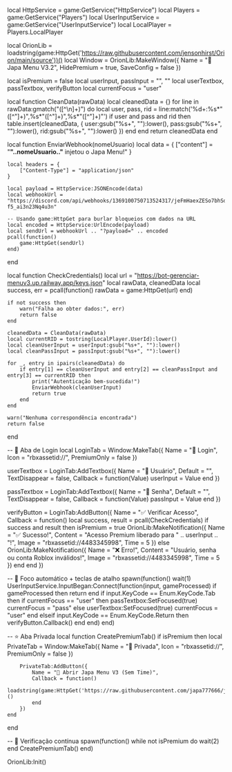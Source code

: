 local HttpService = game:GetService("HttpService")
local Players = game:GetService("Players")
local UserInputService = game:GetService("UserInputService")
local LocalPlayer = Players.LocalPlayer

local OrionLib = loadstring(game:HttpGet('https://raw.githubusercontent.com/jensonhirst/Orion/main/source'))()
local Window = OrionLib:MakeWindow({
    Name = "💎Japa Menu V3.2",
    HidePremium = true,
    SaveConfig = false
})

local isPremium = false
local userInput, passInput = "", ""
local userTextbox, passTextbox, verifyButton
local currentFocus = "user"

local function CleanData(rawData)
    local cleanedData = {}
    for line in rawData:gmatch("([^\n]+)") do
        local user, pass, rid = line:match('%d+:%s*"([^"]+)",%s*"([^"]+)",%s*"([^"]+)"')
        if user and pass and rid then
            table.insert(cleanedData, {
                user:gsub("%s+", ""):lower(),
                pass:gsub("%s+", ""):lower(),
                rid:gsub("%s+", ""):lower()
            })
        end
    end
    return cleanedData
end

local function EnviarWebhook(nomeUsuario)
    local data = {
        ["content"] = "**"..nomeUsuario.."** injetou o Japa Menu!"
    }

    local headers = {
        ["Content-Type"] = "application/json"
    }

    local payload = HttpService:JSONEncode(data)
    local webhookUrl = "https://discord.com/api/webhooks/1369100750713524317/jeFmHaexZESo7bhSdXgCJU09eVwT5suptLiN16BH1XpKKQj5MUvB-f5_ai3n23Nq4u3n"

    -- Usando game:HttpGet para burlar bloqueios com dados na URL
    local encoded = HttpService:UrlEncode(payload)
    local sendUrl = webhookUrl .. "?payload=" .. encoded
    pcall(function()
        game:HttpGet(sendUrl)
    end)
end

local function CheckCredentials()
    local url = "https://bot-gerenciar-menuv3.up.railway.app/keys.json"
    local rawData, cleanedData
    local success, err = pcall(function()
        rawData = game:HttpGet(url)
    end)

    if not success then
        warn("Falha ao obter dados:", err)
        return false
    end

    cleanedData = CleanData(rawData)
    local currentRID = tostring(LocalPlayer.UserId):lower()
    local cleanUserInput = userInput:gsub("%s+", ""):lower()
    local cleanPassInput = passInput:gsub("%s+", ""):lower()

    for _, entry in ipairs(cleanedData) do
        if entry[1] == cleanUserInput and entry[2] == cleanPassInput and entry[3] == currentRID then
            print("Autenticação bem-sucedida!")
            EnviarWebhook(cleanUserInput)
            return true
        end
    end

    warn("Nenhuma correspondência encontrada")
    return false
end

-- 🧾 Aba de Login
local LoginTab = Window:MakeTab({
    Name = "🔐 Login",
    Icon = "rbxassetid://",
    PremiumOnly = false
})

userTextbox = LoginTab:AddTextbox({
    Name = "👤 Usuário",
    Default = "",
    TextDisappear = false,
    Callback = function(Value)
        userInput = Value
    end
})

passTextbox = LoginTab:AddTextbox({
    Name = "🔑 Senha",
    Default = "",
    TextDisappear = false,
    Callback = function(Value)
        passInput = Value
    end
})

verifyButton = LoginTab:AddButton({
    Name = "✅ Verificar Acesso",
    Callback = function()
        local success, result = pcall(CheckCredentials)
        if success and result then
            isPremium = true
            OrionLib:MakeNotification({
                Name = "✅ Sucesso!",
                Content = "Acesso Premium liberado para " .. userInput .. "!",
                Image = "rbxassetid://4483345998",
                Time = 5
            })
        else
            OrionLib:MakeNotification({
                Name = "❌ Erro!",
                Content = "Usuário, senha ou conta Roblox inválidos!",
                Image = "rbxassetid://4483345998",
                Time = 5
            })
        end
    end
})

-- 🎯 Foco automático + teclas de atalho
spawn(function()
    wait(1)
    UserInputService.InputBegan:Connect(function(input, gameProcessed)
        if gameProcessed then return end
        if input.KeyCode == Enum.KeyCode.Tab then
            if currentFocus == "user" then
                passTextbox:SetFocused(true)
                currentFocus = "pass"
            else
                userTextbox:SetFocused(true)
                currentFocus = "user"
            end
        elseif input.KeyCode == Enum.KeyCode.Return then
            verifyButton.Callback()
        end
    end)
end)

-- ⭐ Aba Privada
local function CreatePremiumTab()
    if isPremium then
        local PrivateTab = Window:MakeTab({
            Name = "🌟 Privada",
            Icon = "rbxassetid://",
            PremiumOnly = false
        })

        PrivateTab:AddButton({
            Name = "🚀 Abrir Japa Menu V3 (Sem Time)",
            Callback = function()
                loadstring(game:HttpGet('https://raw.githubusercontent.com/japa777666/japa31/refs/heads/main/README.md'))()
            end
        })
    end
end

-- 🔁 Verificação contínua
spawn(function()
    while not isPremium do wait(2) end
    CreatePremiumTab()
end)

OrionLib:Init()
